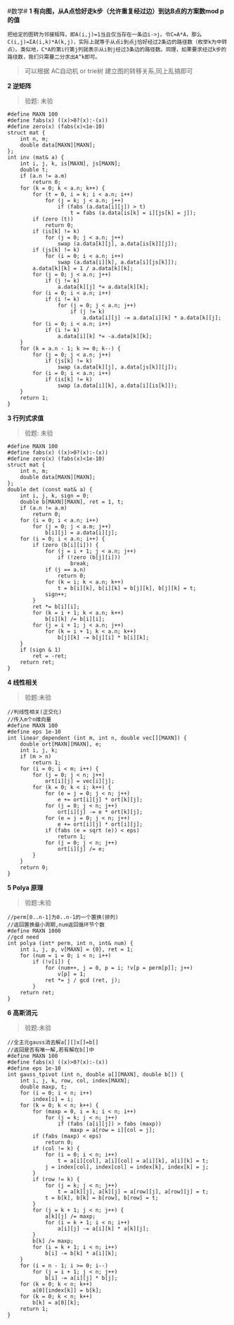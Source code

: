 #数学#
**1 有向图，从A点恰好走k步（允许重复经过边）到达B点的方案数mod p的值**

	把给定的图转为邻接矩阵，即A(i,j)=1当且仅当存在一条边i->j。令C=A*A，那么C(i,j)=ΣA(i,k)*A(k,j)，实际上就等于从点i到点j恰好经过2条边的路径数（枚举k为中转点）。类似地，C*A的第i行第j列就表示从i到j经过3条边的路径数。同理，如果要求经过k步的路径数，我们只需要二分求出A^k即可。
>可以根据 AC自动机 or trie树 建立图的转移关系,同上乱搞即可

**2 逆矩阵**
>验题: 未验

	#define MAXN 100
	#define fabs(x) ((x)>0?(x):-(x))
	#define zero(x) (fabs(x)<1e-10)
	struct mat {
		int n, m;
		double data[MAXN][MAXN];
	};
	int inv (mat& a) {
		int i, j, k, is[MAXN], js[MAXN];
		double t;
		if (a.n != a.m)
			return 0;
		for (k = 0; k < a.n; k++) {
			for (t = 0, i = k; i < a.n; i++)
				for (j = k; j < a.n; j++)
					if (fabs (a.data[i][j]) > t)
						t = fabs (a.data[is[k] = i][js[k] = j]);
			if (zero (t))
				return 0;
			if (is[k] != k)
				for (j = 0; j < a.n; j++)
					swap (a.data[k][j], a.data[is[k]][j]);
			if (js[k] != k)
				for (i = 0; i < a.n; i++)
					swap (a.data[i][k], a.data[i][js[k]]);
			a.data[k][k] = 1 / a.data[k][k];
			for (j = 0; j < a.n; j++)
				if (j != k)
					a.data[k][j] *= a.data[k][k];
			for (i = 0; i < a.n; i++)
				if (i != k)
					for (j = 0; j < a.n; j++)
						if (j != k)
							a.data[i][j] -= a.data[i][k] * a.data[k][j];
			for (i = 0; i < a.n; i++)
				if (i != k)
					a.data[i][k] *= -a.data[k][k];
		}
		for (k = a.n - 1; k >= 0; k--) {
			for (j = 0; j < a.n; j++)
				if (js[k] != k)
					swap (a.data[k][j], a.data[js[k]][j]);
			for (i = 0; i < a.n; i++)
				if (is[k] != k)
					swap (a.data[i][k], a.data[i][is[k]]);
		}
		return 1;
	}

**3 行列式求值**
>验题: 未验

	#define MAXN 100
	#define fabs(x) ((x)>0?(x):-(x))
	#define zero(x) (fabs(x)<1e-10)
	struct mat {
		int n, m;
		double data[MAXN][MAXN];
	};
	double det (const mat& a) {
		int i, j, k, sign = 0;
		double b[MAXN][MAXN], ret = 1, t;
		if (a.n != a.m)
			return 0;
		for (i = 0; i < a.n; i++)
			for (j = 0; j < a.m; j++)
				b[i][j] = a.data[i][j];
		for (i = 0; i < a.n; i++) {
			if (zero (b[i][i])) {
				for (j = i + 1; j < a.n; j++)
					if (!zero (b[j][i]))
						break;
				if (j == a.n)
					return 0;
				for (k = i; k < a.n; k++)
					t = b[i][k], b[i][k] = b[j][k], b[j][k] = t;
				sign++;
			}
			ret *= b[i][i];
			for (k = i + 1; k < a.n; k++)
				b[i][k] /= b[i][i];
			for (j = i + 1; j < a.n; j++)
				for (k = i + 1; k < a.n; k++)
					b[j][k] -= b[j][i] * b[i][k];
		}
		if (sign & 1)
			ret = -ret;
		return ret;
	}

**4 线性相关**
>验题:未验

	//判线性相关(正交化)
	//传入m个n维向量
	#define MAXN 100
	#define eps 1e-10
	int linear_dependent (int m, int n, double vec[][MAXN]) {
		double ort[MAXN][MAXN], e;
		int i, j, k;
		if (m > n)
			return 1;
		for (i = 0; i < m; i++) {
			for (j = 0; j < n; j++)
				ort[i][j] = vec[i][j];
			for (k = 0; k < i; k++) {
				for (e = j = 0; j < n; j++)
					e += ort[i][j] * ort[k][j];
				for (j = 0; j < n; j++)
					ort[i][j] -= e * ort[k][j];
				for (e = j = 0; j < n; j++)
					e += ort[i][j] * ort[i][j];
				if (fabs (e = sqrt (e)) < eps)
					return 1;
				for (j = 0; j < n; j++)
					ort[i][j] /= e;
			}
		}
		return 0;
	}

**5 Polya 原理**
>验题:未验

	//perm[0..n-1]为0..n-1的一个置换(排列)
	//返回置换最小周期,num返回循环节个数
	#define MAXN 1000
	//gcd need
	int polya (int* perm, int n, int& num) {
		int i, j, p, v[MAXN] = {0}, ret = 1;
		for (num = i = 0; i < n; i++)
			if (!v[i]) {
				for (num++, j = 0, p = i; !v[p = perm[p]]; j++)
					v[p] = 1;
				ret *= j / gcd (ret, j);
			}
		return ret;
	}
**6 高斯消元**
>验题:未验

	//全主元gauss消去解a[][]x[]=b[]
	//返回是否有唯一解,若有解在b[]中
	#define MAXN 100
	#define fabs(x) ((x)>0?(x):-(x))
	#define eps 1e-10
	int gauss_tpivot (int n, double a[][MAXN], double b[]) {
		int i, j, k, row, col, index[MAXN];
		double maxp, t;
		for (i = 0; i < n; i++)
			index[i] = i;
		for (k = 0; k < n; k++) {
			for (maxp = 0, i = k; i < n; i++)
				for (j = k; j < n; j++)
					if (fabs (a[i][j]) > fabs (maxp))
						maxp = a[row = i][col = j];
			if (fabs (maxp) < eps)
				return 0;
			if (col != k) {
				for (i = 0; i < n; i++)
					t = a[i][col], a[i][col] = a[i][k], a[i][k] = t;
				j = index[col], index[col] = index[k], index[k] = j;
			}
			if (row != k) {
				for (j = k; j < n; j++)
					t = a[k][j], a[k][j] = a[row][j], a[row][j] = t;
				t = b[k], b[k] = b[row], b[row] = t;
			}
			for (j = k + 1; j < n; j++) {
				a[k][j] /= maxp;
				for (i = k + 1; i < n; i++)
					a[i][j] -= a[i][k] * a[k][j];
			}
			b[k] /= maxp;
			for (i = k + 1; i < n; i++)
				b[i] -= b[k] * a[i][k];
		}
		for (i = n - 1; i >= 0; i--)
			for (j = i + 1; j < n; j++)
				b[i] -= a[i][j] * b[j];
		for (k = 0; k < n; k++)
			a[0][index[k]] = b[k];
		for (k = 0; k < n; k++)
			b[k] = a[0][k];
		return 1;
	}



